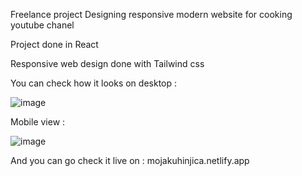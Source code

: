 Freelance project 
Designing responsive modern website for cooking youtube chanel

Project done in React

Responsive web design done with Tailwind css

You can check how it looks on desktop : 

![image](https://user-images.githubusercontent.com/62839581/116315563-ffa4b880-a7b0-11eb-81be-780d26f0eb6e.png)


Mobile view : 


![image](https://user-images.githubusercontent.com/62839581/116315623-121ef200-a7b1-11eb-8f83-31c4ed3103c9.png)


And you can go check it live on : mojakuhinjica.netlify.app
